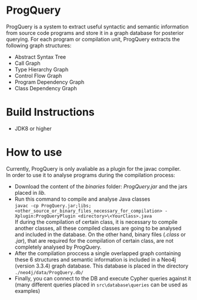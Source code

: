 # ProgQuery
ProgQuery is a system to extract useful syntactic and semantic information from source code programs and store it in a graph database for posterior querying. 
For each program or compilation unit, ProgQuery extracts the following graph structures:
- Abstract Syntax Tree
- Call Graph
- Type Hierarchy Graph
- Control Flow Graph
- Program Dependency Graph
- Class Dependency Graph
# Build Instructions
- JDK8 or higher

# How to use
Currently, ProgQuery is only avaliable as a plugin for the javac compiler.  
In order to use it to analyse programs during the compilation process:
- Download the content of the _binaries_ folder: _ProgQuery.jar_ and the jars placed in _lib_.
- Run this command to compile and analyse Java classes   
`javac -cp ProgQuery.jar;libs;<other_source_or_binary_files_necessary_for_compilation> -Xplugin:ProgQueryPlugin <directory>\<YourClass>.java`  
If during the compilation of certain class, it is necessary to compile another classes, all these compiled classes are going to be analysed and included in the database.
  On the other hand, binary files (_.class_ or _.jar_), that are required for the compilation of certain class, are not completely analysed by ProgQuery.
- After the compilation proccess a single overlapped graph containing these 6 structures and semantic information is included in a Neo4j (version 3.3.4) graph database.
  This database is placed in the directory `./neo4j/data/ProgQuery.db/`
- Finally, you can connect to the DB and execute Cypher queries against it (many different queries placed in `src\database\queries` can be used as examples)